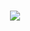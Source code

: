 ###

<div align="center">
    <img src="https://metrics.lecoq.io/Divine-Ts?template=classic&base.indepth=false&base.hireable=false&config.timezone=Asia%2FShanghai">
</div>

<!--
**Divine-Ts/Divine-Ts** is a ✨ _special_ ✨ repository because its `README.md` (this file) appears on your GitHub profile.

Here are some ideas to get you started:

- 🔭 I’m currently working on ...
- 🌱 I’m currently learning ...
- 👯 I’m looking to collaborate on ...
- 🤔 I’m looking for help with ...
- 💬 Ask me about ...
- 📫 How to reach me: ...
- 😄 Pronouns: ...
- ⚡ Fun fact: ...
-->
